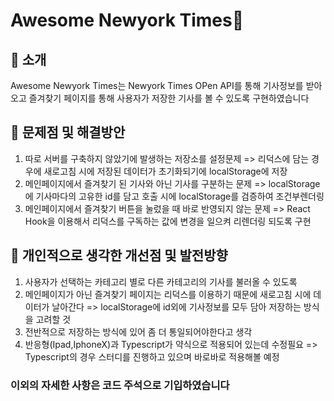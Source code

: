 # Awesome Newyork Times👋 

## 📌 소개 
 Awesome Newyork Times는 
 Newyork Times OPen API를 통해 기사정보를 받아오고 즐겨찾기 페이지를 통해 사용자가 저장한 기사를 볼 수 있도록 구현하였습니다 


## 📌 문제점 및 해결방안
  1. 따로 서버를 구축하지 않았기에 발생하는 저장소를 설정문제 => 리덕스에 담는 경우에 새로고침 시에 저장된 데이터가 초기화되기에 localStorage에 저장
  2. 메인페이지에서 즐겨찾기 된 기사와 아닌 기사를 구분하는 문제 => localStorage에 기사마다의 고유한 id를 담고 호출 시에 localStorage를 검증하여 조건부렌더링
  3. 메인페이지에서 즐겨찾기 버튼을 눌렀을 때 바로 반영되지 않는 문제 => React Hook을 이용해서 리덕스를 구독하는 값에 변경을 일으켜 리렌더링 되도록 구현


## 📌 개인적으로 생각한 개선점 및 발전방향
  1. 사용자가 선택하는 카테고리 별로 다른 카테고리의 기사를 불러올 수 있도록
  2. 메인페이지가 아닌 즐겨찾기 페이지는 리덕스를 이용하기 때문에 새로고침 시에 데이터가 날아간다 => localStorage에 id외에 기사정보를 모두 담아 저장하는 방식을 고려할 것 
  3. 전반적으로 저장하는 방식에 있어 좀 더 통일되어야한다고 생각
  4. 반응형(Ipad,IphoneX)과 Typescript가 약식으로 적용되어 있는데 수정필요 => Typescript의 경우 스터디를 진행하고 있으며 바로바로 적용해볼 예정  

### 이외의 자세한 사항은 코드 주석으로 기입하였습니다
